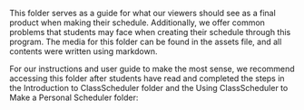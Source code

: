 This folder serves as a guide for what our viewers should see as a final product when making their schedule. Additionally, we offer common problems that students may face when creating their schedule through this program. The media for this folder can be found in the assets file, and all contents were written using markdown. 

For our instructions and user guide to make the most sense, we recommend accessing this folder after students have read and completed the steps in the Introduction to ClassScheduler folder and the Using ClassScheduler to Make a Personal Scheduler folder: []() 
